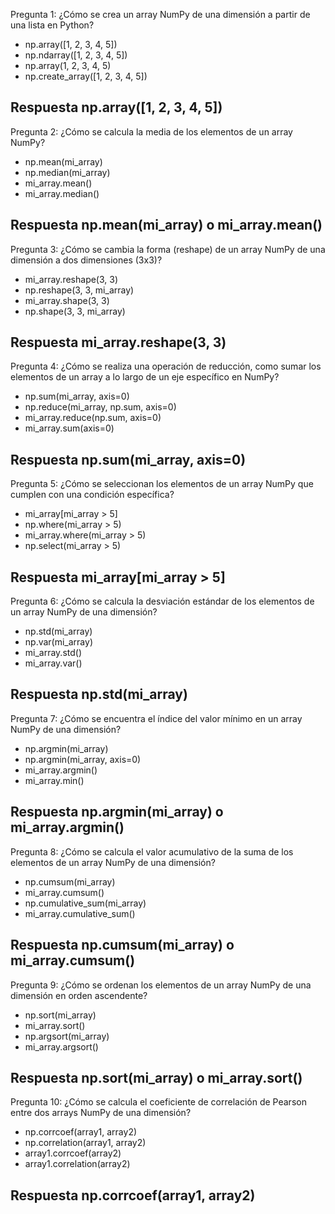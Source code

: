 

Pregunta 1: ¿Cómo se crea un array NumPy de una dimensión a partir de una lista en Python?

- np.array([1, 2, 3, 4, 5])
- np.ndarray([1, 2, 3, 4, 5])
- np.array(1, 2, 3, 4, 5)
- np.create_array([1, 2, 3, 4, 5])
## Respuesta np.array([1, 2, 3, 4, 5])


Pregunta 2: ¿Cómo se calcula la media de los elementos de un array NumPy?

- np.mean(mi_array)
- np.median(mi_array)
- mi_array.mean()
- mi_array.median()
## Respuesta np.mean(mi_array) o mi_array.mean()


Pregunta 3: ¿Cómo se cambia la forma (reshape) de un array NumPy de una dimensión a dos 
dimensiones (3x3)?

- mi_array.reshape(3, 3)
- np.reshape(3, 3, mi_array)
- mi_array.shape(3, 3)
- np.shape(3, 3, mi_array)
## Respuesta mi_array.reshape(3, 3)


Pregunta 4: ¿Cómo se realiza una operación de reducción, como sumar los elementos de un array a 
lo largo de un eje específico en NumPy?

- np.sum(mi_array, axis=0)
- np.reduce(mi_array, np.sum, axis=0)
- mi_array.reduce(np.sum, axis=0)
- mi_array.sum(axis=0)

## Respuesta np.sum(mi_array, axis=0)

Pregunta 5: ¿Cómo se seleccionan los elementos de un array NumPy que cumplen con una condición 
específica?

- mi_array[mi_array > 5]
- np.where(mi_array > 5)
- mi_array.where(mi_array > 5)
- np.select(mi_array > 5)
## Respuesta mi_array[mi_array > 5]


Pregunta 6: ¿Cómo se calcula la desviación estándar de los elementos de un array NumPy de una 
dimensión?

- np.std(mi_array)
- np.var(mi_array)
- mi_array.std()
- mi_array.var()
## Respuesta np.std(mi_array)



Pregunta 7: ¿Cómo se encuentra el índice del valor mínimo en un array NumPy de una dimensión?

- np.argmin(mi_array)
- np.argmin(mi_array, axis=0)
- mi_array.argmin()
- mi_array.min()
## Respuesta np.argmin(mi_array) o mi_array.argmin()


Pregunta 8: ¿Cómo se calcula el valor acumulativo de la suma de los elementos de un array NumPy de una dimensión?

- np.cumsum(mi_array)
- mi_array.cumsum()
- np.cumulative_sum(mi_array)
- mi_array.cumulative_sum()
## Respuesta np.cumsum(mi_array) o mi_array.cumsum()


Pregunta 9: ¿Cómo se ordenan los elementos de un array NumPy de una dimensión en orden ascendente?

- np.sort(mi_array)
- mi_array.sort()
- np.argsort(mi_array)
- mi_array.argsort()
## Respuesta np.sort(mi_array) o mi_array.sort()


Pregunta 10: ¿Cómo se calcula el coeficiente de correlación de Pearson entre dos arrays NumPy de 
una dimensión?

- np.corrcoef(array1, array2)
- np.correlation(array1, array2)
- array1.corrcoef(array2)
- array1.correlation(array2)
## Respuesta np.corrcoef(array1, array2)


